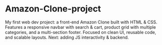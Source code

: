 # Amazon-Clone-project
My first web dev project: a front-end Amazon Clone built with HTML &amp; CSS. Features a responsive navbar with search &amp; cart, product grid with multiple categories, and a multi-section footer. Focused on clean UI, reusable code, and scalable layouts. Next: adding JS interactivity &amp; backend.
